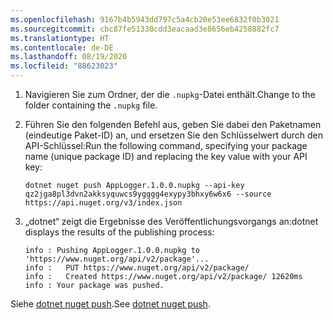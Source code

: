 ```yaml
---
ms.openlocfilehash: 9167b4b5943dd797c5a4cb20e53ee6832f0b3021
ms.sourcegitcommit: cbc87fe51330cdd3eacaad3e8656eb4258882fc7
ms.translationtype: HT
ms.contentlocale: de-DE
ms.lasthandoff: 08/19/2020
ms.locfileid: "88623023"
---
```

1. <span data-ttu-id="ce4c8-101">Navigieren Sie zum Ordner, der die `.nupkg`-Datei enthält.</span><span class="sxs-lookup"><span data-stu-id="ce4c8-101">Change to the folder containing the `.nupkg` file.</span></span>

1. <span data-ttu-id="ce4c8-102">Führen Sie den folgenden Befehl aus, geben Sie dabei den Paketnamen (eindeutige Paket-ID) an, und ersetzen Sie den Schlüsselwert durch den API-Schlüssel:</span><span class="sxs-lookup"><span data-stu-id="ce4c8-102">Run the following command, specifying your package name (unique package ID) and replacing the key value with your API key:</span></span>

    ```dotnetcli
    dotnet nuget push AppLogger.1.0.0.nupkg --api-key qz2jga8pl3dvn2akksyquwcs9ygggg4exypy3bhxy6w6x6 --source https://api.nuget.org/v3/index.json
    ```

1. <span data-ttu-id="ce4c8-103">„dotnet“ zeigt die Ergebnisse des Veröffentlichungsvorgangs an:</span><span class="sxs-lookup"><span data-stu-id="ce4c8-103">dotnet displays the results of the publishing process:</span></span>

    ```output
    info : Pushing AppLogger.1.0.0.nupkg to 'https://www.nuget.org/api/v2/package'...
    info :   PUT https://www.nuget.org/api/v2/package/
    info :   Created https://www.nuget.org/api/v2/package/ 12620ms
    info : Your package was pushed.
    ```

<span data-ttu-id="ce4c8-104">Siehe [dotnet nuget push](/dotnet/core/tools/dotnet-nuget-push).</span><span class="sxs-lookup"><span data-stu-id="ce4c8-104">See [dotnet nuget push](/dotnet/core/tools/dotnet-nuget-push).</span></span>